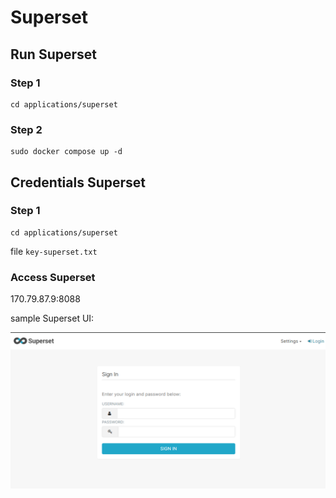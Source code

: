 # Superset

## Run Superset
### Step 1
```
cd applications/superset
```
### Step 2
```
sudo docker compose up -d
```

## Credentials Superset
### Step 1
```
cd applications/superset
```

file ```key-superset.txt```

### Access Superset
170.79.87.9:8088

sample Superset UI:

![image](./assets/superset-ui.png)

